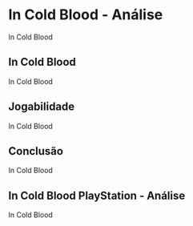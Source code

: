 ---
---

# In Cold Blood - Análise

In Cold Blood

## In Cold Blood

In Cold Blood

## Jogabilidade

In Cold Blood

## Conclusão

In Cold Blood

## In Cold Blood PlayStation - Análise

In Cold Blood
